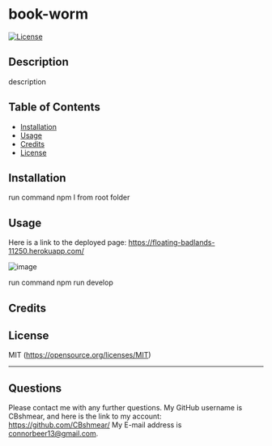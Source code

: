 # book-worm

[![License](https://img.shields.io/badge/license-MIT-blue.svg)](https://opensource.org/licenses/MIT)


## Description

description

## Table of Contents 


- [Installation](#Installation)
- [Usage](#Usage)
- [Credits](#Credits)
- [License](#License)

## Installation

run command npm I from root folder

## Usage
Here is a link to the deployed page:  https://floating-badlands-11250.herokuapp.com/

![image](https://user-images.githubusercontent.com/112667575/229648660-edb3914e-ad8f-4994-82de-d8308bfdb94c.png)


run command npm run develop





## Credits



## License

MIT
(https://opensource.org/licenses/MIT)



---

## Questions
Please contact me with any further questions.
My GitHub username is CBshmear, and here is the link to my account: https://github.com/CBshmear/ 
My E-mail address is connorbeer13@gmail.com.
